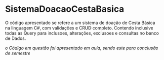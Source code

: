 # SistemaDoacaoCestaBasica

O código apresentado se refere a um sistema de doação de Cesta Básica na linguagem C#, com validações e CRUD completo.
 Contendo inclusive todas as Query para inclusoes, alterações, exclusoes e consultas no banco de Dados.
 
 *o Código em questão foi apresentado em aula, sendo este para conclusão de semestre*
 
 


